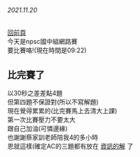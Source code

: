 ###### 2021.11.20  
[回前頁](https://whaleon120.github.io/blogs/feeling/main)  
今天是npsc國中組網路賽  
要比賽咯!(現在時間是09:22)  
## 比完賽了  
以30秒之差差點4題  
但第四題不保證對(所以不寫解題)  
現在覺得累累的(比完賽馬上去清大上課)  
第一次比賽壓力不要太大  
跟自己加油(可憐邊緣)  
也謝謝蔡家訓老師陪我4的多小時  
恩就這樣(確定AC的三題都有放在 [資訊的解](https://whaleon120.github.io/blogs/info/main) 了
